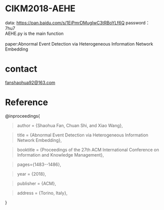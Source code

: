 # CIKM2018-AEHE
data: https://pan.baidu.com/s/1EiPmrDMugIwC3tRBoYLf6Q  password：7hu7 
</br>AEHE.py is the main function  
</br>paper:Abnormal Event Detection via Heterogeneous Information Network Embedding  
# contact
fanshaohua92@163.com

# Reference
@inproceedings{

> author = {Shaohua Fan, Chuan Shi, and Xiao Wang},
 
> title = {Abnormal Event Detection via Heterogeneous Information Network Embedding},
 
> booktitle = {Proceedings of the 27th ACM International Conference on Information and Knowledge Management},
 
> pages={1483--1486},

> year = {2018}, 

> publisher = {ACM},

> address = {Torino, Italy},
 
}
